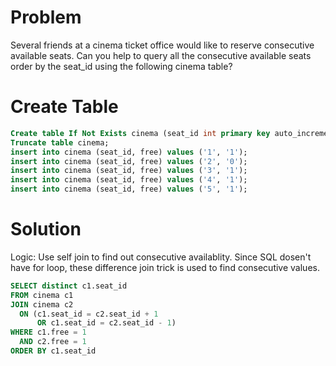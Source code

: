 # Problem
Several friends at a cinema ticket office would like to reserve consecutive available seats.
Can you help to query all the consecutive available seats order by the seat_id using the following cinema table?

# Create Table
```sql
Create table If Not Exists cinema (seat_id int primary key auto_increment, free bool);
Truncate table cinema;
insert into cinema (seat_id, free) values ('1', '1');
insert into cinema (seat_id, free) values ('2', '0');
insert into cinema (seat_id, free) values ('3', '1');
insert into cinema (seat_id, free) values ('4', '1');
insert into cinema (seat_id, free) values ('5', '1');
```

# Solution
Logic: Use self join to find out consecutive availablity. Since SQL dosen't have for loop, these difference join trick is used to find consecutive values.

```sql
SELECT distinct c1.seat_id
FROM cinema c1
JOIN cinema c2
  ON (c1.seat_id = c2.seat_id + 1
      OR c1.seat_id = c2.seat_id - 1)
WHERE c1.free = 1
  AND c2.free = 1
ORDER BY c1.seat_id
```
